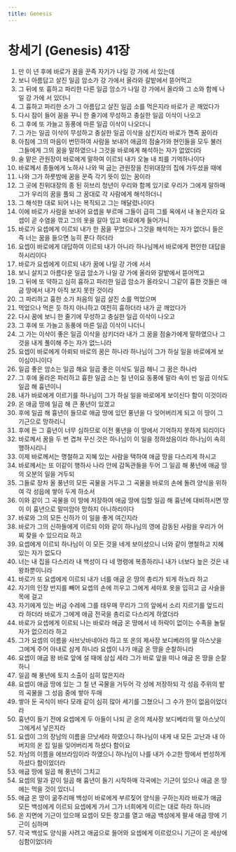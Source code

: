 ```yaml
---
title: Genesis
---
```


# 창세기 (Genesis) 41장
1. 만 이 년 후에 바로가 꿈을 꾼즉 자기가 나일 강 가에 서 있는데
1. 보니 아름답고 살진 일곱 암소가 강 가에서 올라와 갈밭에서 뜯어먹고
1. 그 뒤에 또 흉하고 파리한 다른 일곱 암소가 나일 강 가에서 올라와 그 소와 함께 나일 강 가에 서 있더니
1. 그 흉하고 파리한 소가 그 아름답고 살진 일곱 소를 먹은지라 바로가 곧 깨었다가
1. 다시 잠이 들어 꿈을 꾸니 한 줄기에 무성하고 충실한 일곱 이삭이 나오고
1. 그 후에 또 가늘고 동풍에 마른 일곱 이삭이 나오더니
1. 그 가는 일곱 이삭이 무성하고 충실한 일곱 이삭을 삼킨지라 바로가 깬즉 꿈이라
1. 아침에 그의 마음이 번민하여 사람을 보내어 애굽의 점술가와 현인들을 모두 불러 그들에게 그의 꿈을 말하였으나 그것을 바로에게 해석하는 자가 없었더라
1. 술 맡은 관원장이 바로에게 말하여 이르되 내가 오늘 내 죄를 기억하나이다
1. 바로께서 종들에게 노하사 나와 떡 굽는 관원장을 친위대장의 집에 가두셨을 때에
1. 나와 그가 하룻밤에 꿈을 꾼즉 각기 뜻이 있는 꿈이라
1. 그 곳에 친위대장의 종 된 히브리 청년이 우리와 함께 있기로 우리가 그에게 말하매 그가 우리의 꿈을 풀되 그 꿈대로 각 사람에게 해석하더니
1. 그 해석한 대로 되어 나는 복직되고 그는 매달렸나이다
1. 이에 바로가 사람을 보내어 요셉을 부르매 그들이 급히 그를 옥에서 내 놓은지라 요셉이 곧 수염을 깎고 그의 옷을 갈아 입고 바로에게 들어가니
1. 바로가 요셉에게 이르되 내가 한 꿈을 꾸었으나 그것을 해석하는 자가 없더니 들은즉 너는 꿈을 들으면 능히 푼다 하더라
1. 요셉이 바로에게 대답하여 이르되 내가 아니라 하나님께서 바로에게 편안한 대답을 하시리이다
1. 바로가 요셉에게 이르되 내가 꿈에 나일 강 가에 서서
1. 보니 살지고 아름다운 일곱 암소가 나일 강 가에 올라와 갈밭에서 뜯어먹고
1. 그 뒤에 또 약하고 심히 흉하고 파리한 일곱 암소가 올라오니 그같이 흉한 것들은 애굽 땅에서 내가 아직 보지 못한 것이라
1. 그 파리하고 흉한 소가 처음의 일곱 살진 소를 먹었으며
1. 먹었으나 먹은 듯 하지 아니하고 여전히 흉하더라 내가 곧 깨었다가
1. 다시 꿈에 보니 한 줄기에 무성하고 충실한 일곱 이삭이 나오고
1. 그 후에 또 가늘고 동풍에 마른 일곱 이삭이 나더니
1. 그 가는 이삭이 좋은 일곱 이삭을 삼키더라 내가 그 꿈을 점술가에게 말하였으나 그것을 내게 풀이해 주는 자가 없느니라
1. 요셉이 바로에게 아뢰되 바로의 꿈은 하나라 하나님이 그가 하실 일을 바로에게 보이심이니이다
1. 일곱 좋은 암소는 일곱 해요 일곱 좋은 이삭도 일곱 해니 그 꿈은 하나라
1. 그 후에 올라온 파리하고 흉한 일곱 소는 칠 년이요 동풍에 말라 속이 빈 일곱 이삭도 일곱 해 흉년이니
1. 내가 바로에게 이르기를 하나님이 그가 하실 일을 바로에게 보이신다 함이 이것이라
1. 온 애굽 땅에 일곱 해 큰 풍년이 있겠고
1. 후에 일곱 해 흉년이 들므로 애굽 땅에 있던 풍년을 다 잊어버리게 되고 이 땅이 그 기근으로 망하리니
1. 후에 든 그 흉년이 너무 심하므로 이전 풍년을 이 땅에서 기억하지 못하게 되리이다
1. 바로께서 꿈을 두 번 겹쳐 꾸신 것은 하나님이 이 일을 정하셨음이라 하나님이 속히 행하시리니
1. 이제 바로께서는 명철하고 지혜 있는 사람을 택하여 애굽 땅을 다스리게 하시고
1. 바로께서는 또 이같이 행하사 나라 안에 감독관들을 두어 그 일곱 해 풍년에 애굽 땅의 오분의 일을 거두되
1. 그들로 장차 올 풍년의 모든 곡물을 거두고 그 곡물을 바로의 손에 돌려 양식을 위하여 각 성읍에 쌓아 두게 하소서
1. 이와 같이 그 곡물을 이 땅에 저장하여 애굽 땅에 임할 일곱 해 흉년에 대비하시면 땅이 이 흉년으로 말미암아 망하지 아니하리이다
1. 바로와 그의 모든 신하가 이 일을 좋게 여긴지라
1. 바로가 그의 신하들에게 이르되 이와 같이 하나님의 영에 감동된 사람을 우리가 어찌 찾을 수 있으리요 하고
1. 요셉에게 이르되 하나님이 이 모든 것을 네게 보이셨으니 너와 같이 명철하고 지혜 있는 자가 없도다
1. 너는 내 집을 다스리라 내 백성이 다 네 명령에 복종하리니 내가 너보다 높은 것은 내 왕좌뿐이니라
1. 바로가 또 요셉에게 이르되 내가 너를 애굽 온 땅의 총리가 되게 하노라 하고
1. 자기의 인장 반지를 빼어 요셉의 손에 끼우고 그에게 세마포 옷을 입히고 금 사슬을 목에 걸고
1. 자기에게 있는 버금 수레에 그를 태우매 무리가 그의 앞에서 소리 지르기를 엎드리라 하더라 바로가 그에게 애굽 전국을 총리로 다스리게 하였더라
1. 바로가 요셉에게 이르되 나는 바로라 애굽 온 땅에서 네 허락이 없이는 수족을 놀릴 자가 없으리라 하고
1. 그가 요셉의 이름을 사브낫바네아라 하고 또 온의 제사장 보디베라의 딸 아스낫을 그에게 주어 아내로 삼게 하니라 요셉이 나가 애굽 온 땅을 순찰하니라
1. 요셉이 애굽 왕 바로 앞에 설 때에 삼십 세라 그가 바로 앞을 떠나 애굽 온 땅을 순찰하니
1. 일곱 해 풍년에 토지 소출이 심히 많은지라
1. 요셉이 애굽 땅에 있는 그 칠 년 곡물을 거두어 각 성에 저장하되 각 성읍 주위의 밭의 곡물을 그 성읍 중에 쌓아 두매
1. 쌓아 둔 곡식이 바다 모래 같이 심히 많아 세기를 그쳤으니 그 수가 한이 없음이었더라
1. 흉년이 들기 전에 요셉에게 두 아들이 나되 곧 온의 제사장 보디베라의 딸 아스낫이 그에게서 낳은지라
1. 요셉이 그의 장남의 이름을 므낫세라 하였으니 하나님이 내게 내 모든 고난과 내 아버지의 온 집 일을 잊어버리게 하셨다 함이요
1. 차남의 이름을 에브라임이라 하였으니 하나님이 나를 내가 수고한 땅에서 번성하게 하셨다 함이었더라
1. 애굽 땅에 일곱 해 풍년이 그치고
1. 요셉의 말과 같이 일곱 해 흉년이 들기 시작하매 각국에는 기근이 있으나 애굽 온 땅에는 먹을 것이 있더니
1. 애굽 온 땅이 굶주리매 백성이 바로에게 부르짖어 양식을 구하는지라 바로가 애굽 모든 백성에게 이르되 요셉에게 가서 그가 너희에게 이르는 대로 하라 하니라
1. 온 지면에 기근이 있으매 요셉이 모든 창고를 열고 애굽 백성에게 팔새 애굽 땅에 기근이 심하며
1. 각국 백성도 양식을 사려고 애굽으로 들어와 요셉에게 이르렀으니 기근이 온 세상에 심함이었더라